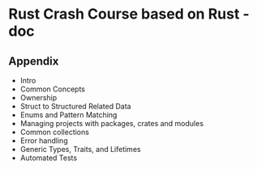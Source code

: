# Rust Crash Course based on Rust - doc

## Appendix
- Intro
- Common Concepts
- Ownership
- Struct to Structured Related Data
- Enums and Pattern Matching
- Managing projects with packages, crates and modules
- Common collections
- Error handling
- Generic Types, Traits, and Lifetimes
- Automated Tests 
